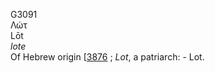 <body>
  <p>G3091<br>  Λώτ  <br> Lōt  <br><i>lote </i><br>Of Hebrew origin [<a href="h3876.htm">3876</a> ; <i>Lot</i>, a patriarch: - Lot.<br></p>
 </body>